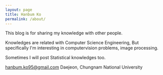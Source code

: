 ```yaml
---
layout: page
title: Hanbum Ko
permalink: /about/
---
```


This blog is for sharing my knowledge with other people.

Knowledges are related with Computer Science Engineering, But specifically I'm interesting in computervision problems, image processing.

Sometimes I will post Statistical knowledges too.



hanbum.ko95@gmail.com
Daejeon, Chungnam National University
